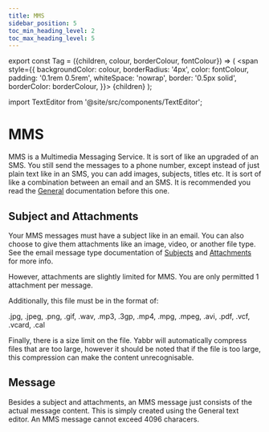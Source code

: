 ```yaml
---
title: MMS
sidebar_position: 5
toc_min_heading_level: 2
toc_max_heading_level: 5
---
```


export const Tag = ({children, colour, borderColour, fontColour}) => (
<span
style={{
    backgroundColor: colour,
    borderRadius: '4px',
    color: fontColour,
    padding: '0.1rem 0.5rem',
    whiteSpace: 'nowrap',
    border: '0.5px solid',
    borderColor: borderColour,
    }}>
{children}
</span>
);

import TextEditor from '@site/src/components/TextEditor';

# MMS



MMS is a Multimedia Messaging Service. It is sort of like an upgraded of an SMS. You still send the messages to a phone number, except instead of just plain text like in an SMS, you can add images, subjects, titles etc. It is sort of like a combination between an email and an SMS. It is recommended you read the [General](./general.md) documentation before this one.

## Subject and Attachments

Your MMS messages must have a subject like in an email. You can also choose to give them attachments like an image, video, or another file type. See the email message type documentation of [Subjects](./emails.md#subject) and [Attachments](./emails.md#attachments) for more info.

However, attachments are slightly limited for MMS. You are only permitted 1 attachment per message.

Additionally, this file must be in the format of:

.jpg, .jpeg, .png, .gif, .wav, .mp3, .3gp, .mp4, .mpg, .mpeg, .avi, .pdf, .vcf, .vcard, .cal

Finally, there is a size limit on the file. Yabbr will automatically compress files that are too large, however it should be noted that if the file is too large, this compression can make the content unrecognisable.


## Message

Besides a subject and attachments, an MMS message just consists of the actual message content. This is simply created using the General text editor. An MMS message cannot exceed 4096 characers.

<TextEditor/>

